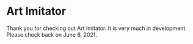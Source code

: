 # Art Imitator

Thank you for checking out Art Imitator. It is very much in development. Please check back on June 6, 2021.
